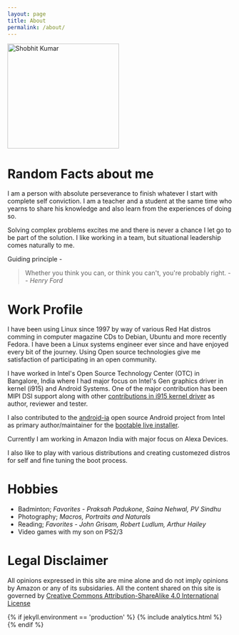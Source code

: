 ```yaml
---
layout: page
title: About
permalink: /about/
---
```

<img src="https://www.shobhit.info/assets/img/me.jpg" alt="Shobhit Kumar" height="235" width="250"/>

# Random Facts about me

I am a person with absolute perseverance to finish whatever I start with complete self conviction. I am a teacher and a student at the same time who yearns to share his knowledge and also learn from the experiences of doing so.

Solving complex problems excites me and there is never a chance I let go to be part of the solution. I like working in a team, but situational leadership comes naturally to me.

Guiding principle -

> Whether you think you can, or think you can't, you're probably right. -- <cite>Henry Ford</cite>

# Work Profile

I have been using Linux since 1997 by way of various Red Hat distros comming in computer magazine CDs to Debian, Ubuntu and more recently Fedora. I have been a Linux systems engineer ever since and have enjoyed every bit of the journey. Using Open source technologies give me satisfaction of participating in an open community. 

I have worked in Intel's Open Source Technology Center (OTC) in Bangalore, India where I had major focus on Intel's Gen graphics driver in kernel (i915) and Android Systems. One of the major contribution has been MIPI DSI support along with other [contributions in i915 kernel driver](https://git.kernel.org/cgit/linux/kernel/git/torvalds/linux.git/log/?id=refs%2Ftags%2Fv4.8&qt=grep&q=Shobhit+Kumar) as author, reviewer and tester.

I also contributed to the [android-ia](https://github.com/android-ia) open source Android project from Intel as primary author/maintainer for the [bootable live installer](https://github.com/android-ia/bootable-live-installer).

Currently I am working in Amazon India with major focus on Alexa Devices.

I also like to play with various distributions and creating customezed distros for self and fine tuning the boot process.

# Hobbies

* Badminton; *Favorites - Praksah Padukone, Saina Nehwal, PV Sindhu*
* Photography; *Macros, Portraits and Naturals*
* Reading; *Favorites - John Grisam, Robert Ludlum, Arthur Hailey*
* Video games with my son on PS2/3

# Legal Disclaimer

All opinions expressed in this site are mine alone and do not imply opinions by Amazon or any of its subsidaries. All the content shared on this site is governed by [Creative Commons Attribution-ShareAlike 4.0 International License](https://creativecommons.org/licenses/by-sa/4.0/)

{% if jekyll.environment == 'production' %}
{% include analytics.html %}
{% endif %}

